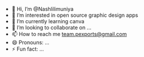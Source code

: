 - 👋 Hi, I’m @Nashlilimuniya
- 👀 I’m interested in open source graphic design apps
- 🌱 I’m currently learning canva
- 💞️ I’m looking to collaborate on ...
- 📫 How to reach me team.pexports@gmail.com
- 😄 Pronouns: ...
- ⚡ Fun fact: ...

<!---
Nashlilimuniya/Nashlilimuniya is a ✨ special ✨ repository because its `README.md` (this file) appears on your GitHub profile.
You can click the Preview link to take a look at your changes.
--->

